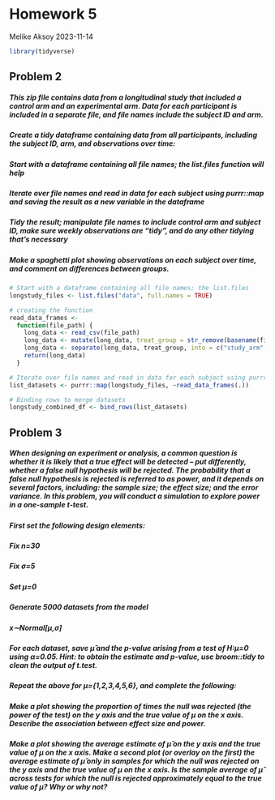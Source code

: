 Homework 5
================
Melike Aksoy
2023-11-14

``` r
library(tidyverse)
```

## Problem 2

##### This zip file contains data from a longitudinal study that included a control arm and an experimental arm. Data for each participant is included in a separate file, and file names include the subject ID and arm.

##### Create a tidy dataframe containing data from all participants, including the subject ID, arm, and observations over time:

##### Start with a dataframe containing all file names; the list.files function will help

##### Iterate over file names and read in data for each subject using purrr::map and saving the result as a new variable in the dataframe

##### Tidy the result; manipulate file names to include control arm and subject ID, make sure weekly observations are “tidy”, and do any other tidying that’s necessary

##### Make a spaghetti plot showing observations on each subject over time, and comment on differences between groups.

``` r
# Start with a dataframe containing all file names; the list.files
longstudy_files <- list.files("data", full.names = TRUE)

# creating the function
read_data_frames <-
  function(file_path) {
    long_data <- read_csv(file_path)
    long_data <- mutate(long_data, treat_group = str_remove(basename(file_path), "\\.csv"))
    long_data <- separate(long_data, treat_group, into = c("study_arm", "ID"), sep = "_")
    return(long_data)
  }

# Iterate over file names and read in data for each subject using purrr::map
list_datasets <- purrr::map(longstudy_files, ~read_data_frames(.))

# Binding rows to merge datasets
longstudy_combined_df <- bind_rows(list_datasets)
```

## Problem 3

##### When designing an experiment or analysis, a common question is whether it is likely that a true effect will be detected – put differently, whether a false null hypothesis will be rejected. The probability that a false null hypothesis is rejected is referred to as power, and it depends on several factors, including: the sample size; the effect size; and the error variance. In this problem, you will conduct a simulation to explore power in a one-sample t-test.

##### First set the following design elements:

##### Fix n=30

##### Fix σ=5

##### Set μ=0

##### Generate 5000 datasets from the model

##### x∼Normal\[μ,σ\]

##### For each dataset, save μ̂ and the p-value arising from a test of H:μ=0 using α=0.05. Hint: to obtain the estimate and p-value, use broom::tidy to clean the output of t.test.

##### Repeat the above for μ={1,2,3,4,5,6}, and complete the following:

##### Make a plot showing the proportion of times the null was rejected (the power of the test) on the y axis and the true value of μ on the x axis. Describe the association between effect size and power.

##### Make a plot showing the average estimate of μ̂ on the y axis and the true value of μ on the x axis. Make a second plot (or overlay on the first) the average estimate of μ̂ only in samples for which the null was rejected on the y axis and the true value of μ on the x axis. Is the sample average of μ̂ across tests for which the null is rejected approximately equal to the true value of μ? Why or why not?
